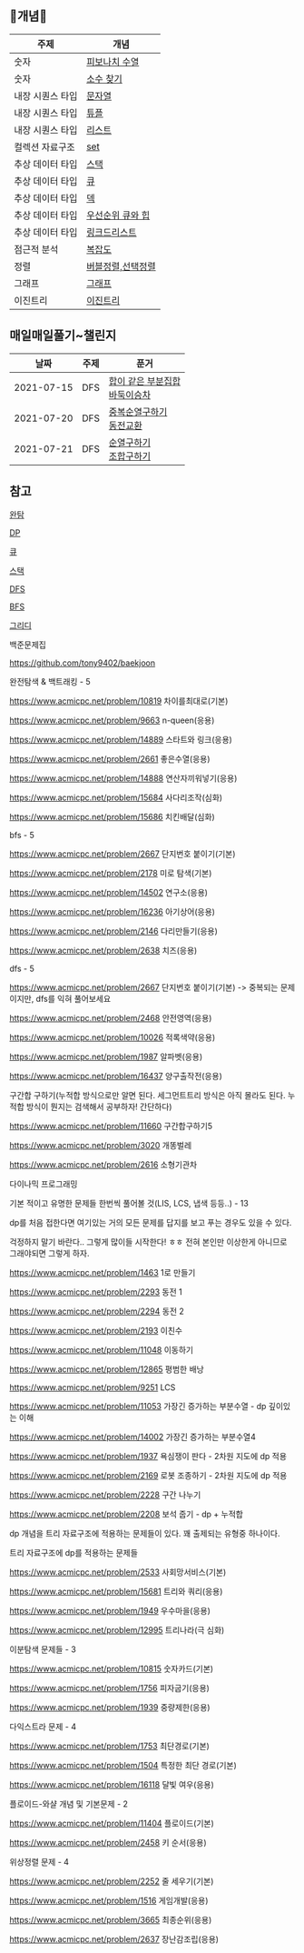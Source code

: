 ## 🚗개념🚗

| 주제             | 개념                                                         |
| ---------------- | ------------------------------------------------------------ |
| 숫자             | [피보나치 수열](https://github.com/soowampy/py-algorithm/blob/master/1%EC%9E%A5_%EC%88%AB%EC%9E%90/8_find_fibonacci_seq.py) |
| 숫자             | [소수 찾기](https://github.com/soowampy/py-algorithm/blob/master/1%EC%9E%A5_%EC%88%AB%EC%9E%90/10_finding_prime.py) |
| 내장 시퀀스 타입 | [문자열](https://github.com/soowampy/py-algorithm/blob/master/2%EC%9E%A5_%EB%82%B4%EC%9E%A5%EC%8B%9C%ED%80%80%EC%8A%A4%ED%83%80%EC%9E%85/2_str.py) |
| 내장 시퀀스 타입 | [튜플](https://github.com/soowampy/py-algorithm/blob/master/2%EC%9E%A5_%EB%82%B4%EC%9E%A5%EC%8B%9C%ED%80%80%EC%8A%A4%ED%83%80%EC%9E%85/3_tuple.py) |
| 내장 시퀀스 타입 | [리스트](https://github.com/soowampy/py-algorithm/blob/master/2%EC%9E%A5_%EB%82%B4%EC%9E%A5%EC%8B%9C%ED%80%80%EC%8A%A4%ED%83%80%EC%9E%85/4_list.py) |
| 컬렉션 자료구조  | [set](https://github.com/soowampy/py-algorithm/blob/master/3%EC%9E%A5_%EC%BB%AC%EB%A0%89%EC%85%98%EC%9E%90%EB%A3%8C%EA%B5%AC%EC%A1%B0/1_set.py) |
| 추상 데이터 타입 | [스택](https://github.com/soowampy/py-algorithm/blob/master/7%EC%9E%A5_%EC%B6%94%EC%83%81%EB%8D%B0%EC%9D%B4%ED%84%B0%ED%83%80%EC%9E%85/1_stack.py) |
| 추상 데이터 타입 | [큐](https://github.com/soowampy/py-algorithm/blob/master/7%EC%9E%A5_%EC%B6%94%EC%83%81%EB%8D%B0%EC%9D%B4%ED%84%B0%ED%83%80%EC%9E%85/2_queue.py) |
| 추상 데이터 타입 | [덱](https://github.com/soowampy/py-algorithm/blob/master/7%EC%9E%A5_%EC%B6%94%EC%83%81%EB%8D%B0%EC%9D%B4%ED%84%B0%ED%83%80%EC%9E%85/3_dequeue.py) |
| 추상 데이터 타입 | [우선순위 큐와 힙](https://github.com/soowampy/py-algorithm/blob/master/7%EC%9E%A5_%EC%B6%94%EC%83%81%EB%8D%B0%EC%9D%B4%ED%84%B0%ED%83%80%EC%9E%85/4_priority_queue.py) |
| 추상 데이터 타입 | [링크드리스트](https://github.com/soowampy/py-algorithm/blob/master/7%EC%9E%A5_%EC%B6%94%EC%83%81%EB%8D%B0%EC%9D%B4%ED%84%B0%ED%83%80%EC%9E%85/5_linked_list.py) |
| 점근적 분석      | [복잡도](https://github.com/soowampy/py-algorithm/blob/master/8%EC%9E%A5_%EC%A0%90%EA%B7%BC%EC%A0%81%EB%B6%84%EC%84%9D/1_complexity.py) |
| 정렬             | [버블정렬,선택정렬](https://github.com/soowampy/py-algorithm/blob/master/9%EC%9E%A5_%EC%A0%95%EB%A0%AC/1_2ndorder.py) |
| 그래프           | [그래프](https://github.com/suwampy/py-algorithm/blob/master/12%EC%9E%A5_%EA%B7%B8%EB%9E%98%ED%94%84/%EA%B7%B8%EB%9E%98%ED%94%84.md) |
| 이진트리         | [이진트리](https://github.com/suwampy/py-algorithm/blob/master/13%EC%9E%A5_%EC%9D%B4%EC%A7%84%ED%8A%B8%EB%A6%AC/%EC%9D%B4%EC%A7%84%ED%8A%B8%EB%A6%AC.md) |



## 매일매일풀기~챌린지 

| 날짜       | 주제      | 푼거                                                         |
| ---------- | --------- | ------------------------------------------------------------ |
| 2021-07-15 | DFS<br /> | [합이 같은 부분집합](https://github.com/suwampy/py-algorithm/blob/master/%EC%9D%B8%ED%94%84%EB%9F%B0/6_%EC%99%84%ED%83%90/4_%ED%95%A9%EC%9D%B4%EA%B0%99%EC%9D%80%EB%B6%80%EB%B6%84%EC%A7%91%ED%95%A9.py)<br />[바둑이승차](https://github.com/suwampy/py-algorithm/blob/master/%EC%9D%B8%ED%94%84%EB%9F%B0/6_%EC%99%84%ED%83%90/5_%EB%B0%94%EB%91%91%EC%9D%B4%EC%8A%B9%EC%B0%A8.py)<br /> |
| 2021-07-20 | DFS       | [중복순열구하기](https://github.com/suwampy/py-algorithm/blob/master/%EC%9D%B8%ED%94%84%EB%9F%B0/6_%EC%99%84%ED%83%90/6_%EC%A4%91%EB%B3%B5%EC%88%9C%EC%97%B4%EA%B5%AC%ED%95%98%EA%B8%B0.py)<br />[동전교환](https://github.com/suwampy/py-algorithm/blob/master/%EC%9D%B8%ED%94%84%EB%9F%B0/6_%EC%99%84%ED%83%90/7_%EB%8F%99%EC%A0%84%EA%B5%90%ED%99%98.py) |
| 2021-07-21 | DFS       | [순열구하기](https://github.com/suwampy/py-algorithm/blob/master/%EC%9D%B8%ED%94%84%EB%9F%B0/6_%EC%99%84%ED%83%90/8_%EC%88%9C%EC%97%B4%EA%B5%AC%ED%95%98%EA%B8%B0.py)<br />[조합구하기](https://github.com/suwampy/py-algorithm/blob/master/%EC%9D%B8%ED%94%84%EB%9F%B0/6_%EC%99%84%ED%83%90/10_%EC%A1%B0%ED%95%A9%EA%B5%AC%ED%95%98%EA%B8%B0.py) |



## 참고

[완탐](https://blog.naver.com/kks227/220769870195)

[DP](https://blog.naver.com/kks227/220777103650)

[큐](https://blog.naver.com/kks227/220781851401)

[스택](https://blog.naver.com/kks227/220781557098)

[DFS](https://blog.naver.com/kks227/220785731077)

[BFS](https://blog.naver.com/kks227/220785747864)

[그리디](https://blog.naver.com/kks227/220775134486)



백준문제집

https://github.com/tony9402/baekjoon



완전탐색 & 백트래킹 - 5

https://www.acmicpc.net/problem/10819 차이를최대로(기본)

https://www.acmicpc.net/problem/9663 n-queen(응용)

https://www.acmicpc.net/problem/14889 스타트와 링크(응용)

https://www.acmicpc.net/problem/2661 좋은수열(응용)

https://www.acmicpc.net/problem/14888 연산자끼워넣기(응용)

https://www.acmicpc.net/problem/15684 사다리조작(심화)

https://www.acmicpc.net/problem/15686 치킨배달(심화)



bfs - 5

https://www.acmicpc.net/problem/2667 단지번호 붙이기(기본)

https://www.acmicpc.net/problem/2178 미로 탐색(기본)

https://www.acmicpc.net/problem/14502 연구소(응용)

https://www.acmicpc.net/problem/16236 아기상어(응용)

https://www.acmicpc.net/problem/2146 다리만들기(응용)

https://www.acmicpc.net/problem/2638 치즈(응용)



dfs - 5

https://www.acmicpc.net/problem/2667 단지번호 붙이기(기본) -> 중복되는 문제이지만, dfs를 익혀 풀어보세요

https://www.acmicpc.net/problem/2468 안전영역(응용)

https://www.acmicpc.net/problem/10026 적록색약(응용)

https://www.acmicpc.net/problem/1987 알파벳(응용)

https://www.acmicpc.net/problem/16437 양구출작전(응용)





구간합 구하기(누적합 방식으로만 알면 된다. 세그먼트트리 방식은 아직 몰라도 된다. 누적합 방식이 뭔지는 검색해서 공부하자! 간단하다)

https://www.acmicpc.net/problem/11660 구간합구하기5

https://www.acmicpc.net/problem/3020 개똥벌레

https://www.acmicpc.net/problem/2616 소형기관차



다이나믹 프로그래밍 

기본 적이고 유명한 문제들 한번씩 풀어볼 것(LIS, LCS, 냅색 등등..) - 13

dp를 처음 접한다면 여기있는 거의 모든 문제를 답지를 보고 푸는 경우도 있을 수 있다.

걱정하지 말기 바란다.. 그렇게 많이들 시작한다! ㅎㅎ 전혀 본인만 이상한게 아니므로 그래야되면 그렇게 하자.

https://www.acmicpc.net/problem/1463 1로 만들기

https://www.acmicpc.net/problem/2293 동전 1

https://www.acmicpc.net/problem/2294 동전 2

https://www.acmicpc.net/problem/2193 이친수

https://www.acmicpc.net/problem/11048 이동하기

https://www.acmicpc.net/problem/12865 평범한 배낭

https://www.acmicpc.net/problem/9251 LCS

https://www.acmicpc.net/problem/11053 가장긴 증가하는 부분수열 - dp 깊이있는 이해

https://www.acmicpc.net/problem/14002 가장긴 증가하는 부분수열4

https://www.acmicpc.net/problem/1937 욕심쟁이 판다 - 2차원 지도에 dp 적용

https://www.acmicpc.net/problem/2169 로봇 조종하기 - 2차원 지도에 dp 적용

https://www.acmicpc.net/problem/2228 구간 나누기

https://www.acmicpc.net/problem/2208 보석 줍기 - dp + 누적합



dp 개념을 트리 자료구조에 적용하는 문제들이 있다. 꽤 출제되는 유형중 하나이다.

트리 자료구조에 dp를 적용하는 문제들

https://www.acmicpc.net/problem/2533 사회망서비스(기본)

https://www.acmicpc.net/problem/15681 트리와 쿼리(응용)

https://www.acmicpc.net/problem/1949 우수마을(응용)

https://www.acmicpc.net/problem/12995 트리나라(극 심화)



이분탐색 문제들 - 3

https://www.acmicpc.net/problem/10815 숫자카드(기본)

https://www.acmicpc.net/problem/1756 피자굽기(응용)

https://www.acmicpc.net/problem/1939 중량제한(응용)



다익스트라 문제 - 4

https://www.acmicpc.net/problem/1753 최단경로(기본)

https://www.acmicpc.net/problem/1504 특정한 최단 경로(기본)

https://www.acmicpc.net/problem/16118 달빛 여우(응용)



플로이드-와샬 개념 및 기본문제 - 2

https://www.acmicpc.net/problem/11404 플로이드(기본)

https://www.acmicpc.net/problem/2458 키 순서(응용)



위상정렬 문제 - 4

https://www.acmicpc.net/problem/2252 줄 세우기(기본)

https://www.acmicpc.net/problem/1516 게임개발(응용)

https://www.acmicpc.net/problem/3665 최종순위(응용)

https://www.acmicpc.net/problem/2637 장난감조립(응용)
